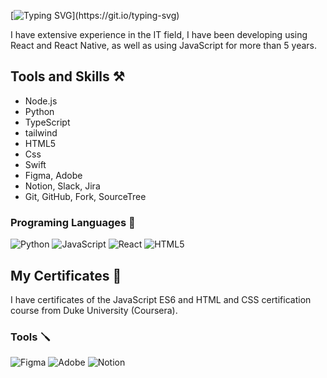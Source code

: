 [![Typing SVG](https://readme-typing-svg.demolab.com/?lines=Hey+there!;I'm+Sunny,+welcome+to+my+GitHub!)](https://git.io/typing-svg)

I have extensive experience in the IT field, I have been developing using React and React Native, as well as using JavaScript for more than 5 years.

## Tools and Skills ⚒️
- Node.js
- Python
- TypeScript
- tailwind
- HTML5
- Css
- Swift
- Figma, Adobe
- Notion, Slack, Jira
- Git, GitHub, Fork, SourceTree

### Programing Languages 👾
![Python](https://img.shields.io/badge/Python-14354C?style=for-the-badge&logo=python&logoColor=white)
![JavaScript](https://img.shields.io/badge/JavaScript-F7DF1E?style=for-the-badge&logo=javascript&logoColor=black)
![React](https://camo.githubusercontent.com/67a01fa7cf337616274f39c070a11638f2e65720e414ef55b8dd3f9c2a803b2a/68747470733a2f2f696d672e736869656c64732e696f2f7374617469632f76313f7374796c653d666f722d7468652d6261646765266d6573736167653d526561637426636f6c6f723d323232323232266c6f676f3d5265616374266c6f676f436f6c6f723d363144414642266c6162656c3d)
![HTML5](https://camo.githubusercontent.com/d2da7e7ec8424780720101d4853c64dffb81dc69dfdd25a0ce88cdb3848bbc6f/68747470733a2f2f696d672e736869656c64732e696f2f7374617469632f76313f7374796c653d666f722d7468652d6261646765266d6573736167653d48544d4c3526636f6c6f723d453334463236266c6f676f3d48544d4c35266c6f676f436f6c6f723d464646464646266c6162656c3d)

## My Certificates 📃
I have certificates of the JavaScript ES6 and HTML and CSS certification course from Duke University (Coursera). 

### Tools 🪛
![Figma](https://img.shields.io/badge/figma-%23F24E1E.svg?style=for-the-badge&logo=figma&logoColor=white)
![Adobe](https://camo.githubusercontent.com/556431d9638bf225db4735f862b59aaa3cd1cf72a40a01ca65804e3a981b299e/68747470733a2f2f696d672e736869656c64732e696f2f7374617469632f76313f7374796c653d666f722d7468652d6261646765266d6573736167653d41646f626526636f6c6f723d464630303030266c6f676f3d41646f6265266c6f676f436f6c6f723d464646464646266c6162656c3d)
![Notion](https://img.shields.io/badge/Notion-%23000000.svg?style=for-the-badge&logo=notion&logoColor=white)
